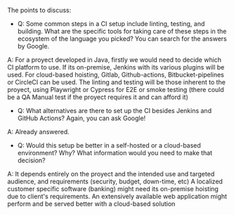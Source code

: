 The points to discuss:

- Q: Some common steps in a CI setup include linting, testing, and building. What are the specific tools for taking care of these steps in the ecosystem of the language you picked? You can search for the answers by Google.

A: For a proyect developed in Java, firstly we would need to decide which CI platform to use. If its on-premise, Jenkins with its various plugins will be used. For cloud-based hoisting, Gitlab, Github-actions, Bitbucket-pipelines or CircleCI can be used. The linting and testing will be those inherent to the proyect, using Playwright or Cypress for E2E or smoke testing (there could be a QA Manual test if the proyect requires it and can afford it)

- Q: What alternatives are there to set up the CI besides Jenkins and GitHub Actions? Again, you can ask Google!

A: Already answered.

- Q: Would this setup be better in a self-hosted or a cloud-based environment? Why? What information would you need to make that decision?

A: It depends entirely on the proyect and the intended use and targeted audience, and requirements (security, budget, down-time, etc)
A localized customer specific software (banking) might need its on-premise hoisting due to client's requirements. An extensively available web application might perform and be served better with a cloud-based solution
